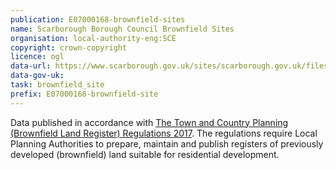 ```yaml
---
publication: E07000168-brownfield-sites
name: Scarborough Borough Council Brownfield Sites
organisation: local-authority-eng:SCE
copyright: crown-copyright
licence: ogl
data-url: https://www.scarborough.gov.uk/sites/scarborough.gov.uk/files/files/scarborough_brownfieldregister_2017-12-18_rev1.csv
data-gov-uk: 
task: brownfield_site
prefix: E07000168-brownfield-site
---
```


Data published in accordance with [The Town and Country Planning (Brownfield Land Register) Regulations 2017](http://www.legislation.gov.uk/uksi/2017/403/contents/made).
The regulations require Local Planning Authorities to prepare, maintain and publish registers of previously developed (brownfield) land suitable for residential development.

